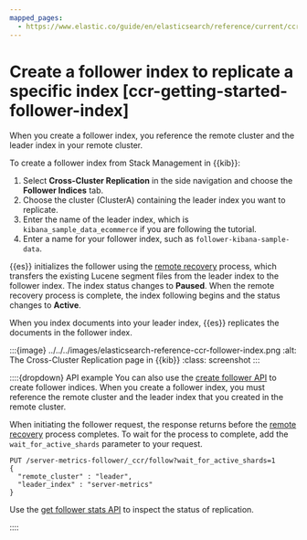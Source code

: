 ```yaml
---
mapped_pages:
  - https://www.elastic.co/guide/en/elasticsearch/reference/current/ccr-getting-started-follower-index.html
---
```


# Create a follower index to replicate a specific index [ccr-getting-started-follower-index]

When you create a follower index, you reference the remote cluster and the leader index in your remote cluster.

To create a follower index from Stack Management in {{kib}}:

1. Select **Cross-Cluster Replication** in the side navigation and choose the **Follower Indices** tab.
2. Choose the cluster (ClusterA) containing the leader index you want to replicate.
3. Enter the name of the leader index, which is `kibana_sample_data_ecommerce` if you are following the tutorial.
4. Enter a name for your follower index, such as `follower-kibana-sample-data`.

{{es}} initializes the follower using the [remote recovery](../cross-cluster-replication.md#ccr-remote-recovery) process, which transfers the existing Lucene segment files from the leader index to the follower index. The index status changes to **Paused**. When the remote recovery process is complete, the index following begins and the status changes to **Active**.

When you index documents into your leader index, {{es}} replicates the documents in the follower index.

:::{image} ../../../images/elasticsearch-reference-ccr-follower-index.png
:alt: The Cross-Cluster Replication page in {{kib}}
:class: screenshot
:::

::::{dropdown} API example
You can also use the [create follower API](https://www.elastic.co/docs/api/doc/elasticsearch/operation/operation-ccr-follow) to create follower indices. When you create a follower index, you must reference the remote cluster and the leader index that you created in the remote cluster.

When initiating the follower request, the response returns before the [remote recovery](../cross-cluster-replication.md#ccr-remote-recovery) process completes. To wait for the process to complete, add the `wait_for_active_shards` parameter to your request.

```console
PUT /server-metrics-follower/_ccr/follow?wait_for_active_shards=1
{
  "remote_cluster" : "leader",
  "leader_index" : "server-metrics"
}
```

Use the [get follower stats API](https://www.elastic.co/docs/api/doc/elasticsearch/operation/operation-ccr-follow-stats) to inspect the status of replication.

::::


